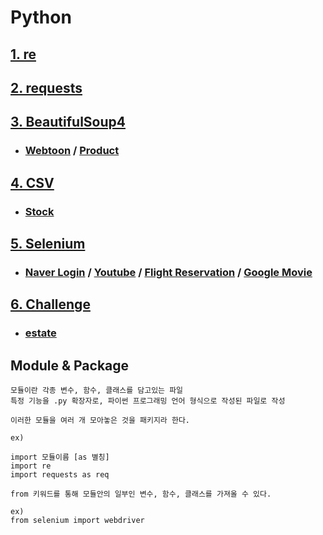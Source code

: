 # Python

## [1.  re](./re)

## [2.  requests](./requests)

## [3.  BeautifulSoup4](./BeautifulSoup4)
* ### [Webtoon](./Webtoon) / [Product](./Product)

## [4.  CSV](./CSV)
* ### [Stock](./CSV/csv_stock.py)

## [5.  Selenium](./selenium)
* ### [Naver Login](./selenium/naver_login.py) / [Youtube](./selenium/brave_girls_youtube.py) / [Flight Reservation](./selenium/flight_reservation.py) / [Google Movie](./selenium/google_movie.py)

## [6.  Challenge](./Challenge)
* ### [estate](./Challenge/estate.py)

## Module & Package

    모듈이란 각종 변수, 함수, 클래스를 담고있는 파일
    특정 기능을 .py 확장자로, 파이썬 프로그래밍 언어 형식으로 작성된 파일로 작성

    이러한 모듈을 여러 개 모아놓은 것을 패키지라 한다.

    ex)

    import 모듈이름 [as 별칭]
    import re
    import requests as req
    
    from 키워드를 통해 모듈안의 일부인 변수, 함수, 클래스를 가져올 수 있다.

    ex)
    from selenium import webdriver
